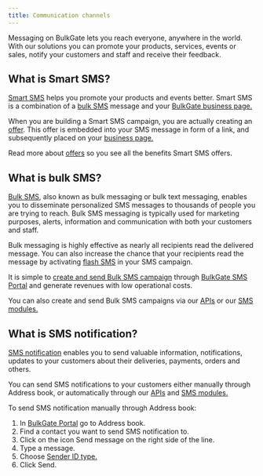 ```yaml
---
title: Communication channels 
---
```


Messaging on BulkGate lets you reach everyone, anywhere in the world. With our solutions you can promote your products, services, events or sales, notify your customers and staff and receive their feedback.

## What is Smart SMS?

[Smart SMS](https://www.bulkgate.com/en/solutions/smart-sms/) helps you promote your products and events better. Smart SMS is a combination of a [bulk SMS](https://www.bulkgate.com/en/solutions/sms#bulk-sms) message and your [BulkGate business page.](business-page.md#what-is-a-business-page) 

When you are building a Smart SMS campaign, you are actually creating an [offer](https://www.bulkgate.com/en/solutions/smart-sms#offers). This offer is embedded into your SMS message in form of a link, and subsequently placed on your [business page.](business-page.md#what-is-a-business-page) 

Read more about [offers](offers.md#what-is-an-offer) so you see all the benefits Smart SMS offers.

## What is bulk SMS?
[Bulk SMS](https://www.bulkgate.com/en/solutions/sms#bulk-sms), also known as bulk messaging or bulk text messaging, enables you to disseminate personalized SMS messages to thousands of people you are trying to reach. 
Bulk SMS messaging is typically used for marketing purposes, alerts, information and communication with both your customers and staff.  

Bulk messaging is highly effective as nearly all recipients read the delivered message. You can also increase the chance that your recipients read the message by activating [flash SMS](building-and-sending-campaigns.md#what-is-flash-sms) in your SMS campaign.
 
It is simple to [create and send Bulk SMS campaign](building-and-sending-campaigns.md#how-do-i-create-and-send-sms-campaign-on-bulkgate) through [BulkGate SMS Portal]( https://www.bulkgate.com/en/sms-portal/) and generate revenues with low operational costs. 

You can also create and send Bulk SMS campaigns via our [APIs](https://www.bulkgate.com/en/developers/sms-api/) or our [SMS modules.](https://www.bulkgate.com/en/sms-module/) 

## What is SMS notification?
[SMS notification](https://www.bulkgate.com/en/solutions/sms/#sms-notification) enables you to send valuable information, notifications, updates to your customers about their deliveries, payments, orders and others. 

You can send SMS notifications to your customers either manually through Address book, or automatically through our [APIs](https://www.bulkgate.com/en/developers/sms-api/) and [SMS modules.](https://www.bulkgate.com/en/sms-module/)

To send SMS notification manually through Address book:
1.	In [BulkGate Portal](https://portal.bulkgate.com) go to Address book.
2.	Find a contact you want to send SMS notification to.
3.	Click on the icon Send message on the right side of the line.
4.	Type a message.
5.	Choose [Sender ID type.](building-and-sending-campaigns.md#what-is-a-sender-type-and-how-can-i-use-it)
6.	Click Send.
